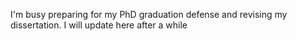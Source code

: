 I'm busy preparing for my PhD graduation defense and revising my dissertation. I will update here after a while
